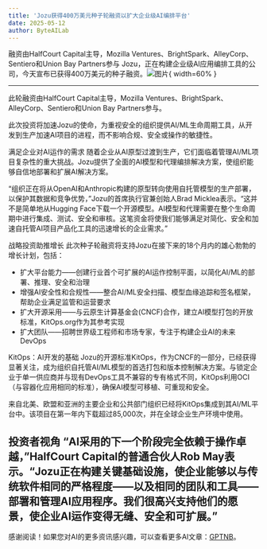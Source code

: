 ```yaml
---
title: 'Jozu获得400万美元种子轮融资以扩大企业级AI编排平台'
date: 2025-05-12
author: ByteAILab
---
```


融资由HalfCourt Capital主导，Mozilla Ventures、BrightSpark、AlleyCorp、Sentiero和Union Bay Partners参与
Jozu，正在构建企业级AI应用编排工具的公司，今天宣布已获得400万美元的种子融资。![图片](https://ai-techpark.com/wp-content/uploads/Jozu-Raises.jpg){ width=60% }

---
此轮融资由HalfCourt Capital主导，Mozilla Ventures、BrightSpark、AlleyCorp、Sentiero和Union Bay Partners参与。

此次投资将加速Jozu的使命，为重视安全的组织提供AI/ML生命周期工具，从开发到生产加速AI项目的进程，而不影响合规、安全或操作的敏捷性。

满足企业对AI运作的需求
随着企业从AI原型过渡到生产，它们面临着管理AI/ML项目复杂性的重大挑战。Jozu提供了全面的AI模型和代理编排解决方案，使组织能够自信地部署和扩展AI解决方案。

“组织正在将从OpenAI和Anthropic构建的原型转向使用自托管模型的生产部署，以保护其数据和竞争优势，”Jozu的首席执行官兼创始人Brad Micklea表示。“这并不是简单地从Hugging Face下载一个开源模型。AI模型和代理需要在整个生命周期中进行集成、测试、安全和审核。这笔资金将使我们能够满足对简化、安全和加速自托管AI项目产品化工具的迅速增长的企业需求。”

战略投资助推增长
此次种子轮融资将支持Jozu在接下来的18个月内的雄心勃勃的增长计划，包括：

- 扩大平台能力——创建行业首个可扩展的AI运作控制平面，以简化AI/ML的部署、推理、安全和治理
- 增强AI安全性和合规性——整合AI/ML安全扫描、模型血缘追踪和签名框架，帮助企业满足监管和运营要求
- 扩大开源采用——与云原生计算基金会(CNCF)合作，建立AI模型打包的开放标准，KitOps.org作为其参考实现
- 扩大团队——招聘世界级工程师和市场专家，专注于构建企业AI的未来DevOps

KitOps：AI开发的基础
Jozu的开源标准KitOps，作为CNCF的一部分，已经获得显著关注，成为组织自托管AI/ML模型的首选打包和版本控制解决方案。与锁定企业于单一供应商并与现有DevOps工具不兼容的专有格式不同，KitOps利用OCI（与容器化应用相同的标准），确保AI模型可移植、可重现和安全。

来自北美、欧盟和亚洲的主要企业和公共部门组织已经将KitOps集成到其AI/ML平台中。该项目在第一年内下载超过85,000次，并在全球企业生产环境中使用。

投资者视角
“AI采用的下一个阶段完全依赖于操作卓越，”HalfCourt Capital的普通合伙人Rob May表示。“Jozu正在构建关键基础设施，使企业能够以与传统软件相同的严格程度——以及相同的团队和工具——部署和管理AI应用程序。我们很高兴支持他们的愿景，使企业AI运作变得无缝、安全和可扩展。”
---
感谢阅读！如果您对AI的更多资讯感兴趣，可以查看更多AI文章：[GPTNB](https://gptnb.com)。